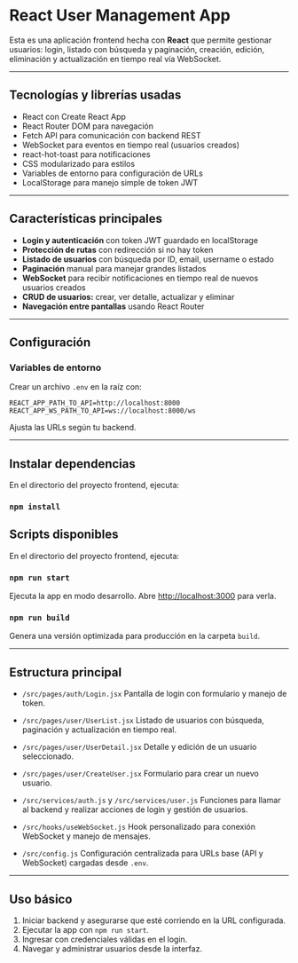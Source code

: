 # React User Management App

Esta es una aplicación frontend hecha con **React** que permite gestionar usuarios: login, listado con búsqueda y paginación, creación, edición, eliminación y actualización en tiempo real vía WebSocket.

---

## Tecnologías y librerías usadas

* React con Create React App
* React Router DOM para navegación
* Fetch API para comunicación con backend REST
* WebSocket para eventos en tiempo real (usuarios creados)
* react-hot-toast para notificaciones
* CSS modularizado para estilos
* Variables de entorno para configuración de URLs
* LocalStorage para manejo simple de token JWT

---

## Características principales

* **Login y autenticación** con token JWT guardado en localStorage
* **Protección de rutas** con redirección si no hay token
* **Listado de usuarios** con búsqueda por ID, email, username o estado
* **Paginación** manual para manejar grandes listados
* **WebSocket** para recibir notificaciones en tiempo real de nuevos usuarios creados
* **CRUD de usuarios:** crear, ver detalle, actualizar y eliminar
* **Navegación entre pantallas** usando React Router

---

## Configuración

### Variables de entorno

Crear un archivo `.env` en la raíz con:

```
REACT_APP_PATH_TO_API=http://localhost:8000
REACT_APP_WS_PATH_TO_API=ws://localhost:8000/ws
```

Ajusta las URLs según tu backend.

---
## Instalar dependencias
En el directorio del proyecto frontend, ejecuta:

### `npm install`

## Scripts disponibles

En el directorio del proyecto frontend, ejecuta:

### `npm run start`

Ejecuta la app en modo desarrollo.
Abre [http://localhost:3000](http://localhost:3000) para verla.

### `npm run build`

Genera una versión optimizada para producción en la carpeta `build`.

---

## Estructura principal

* `/src/pages/auth/Login.jsx`
  Pantalla de login con formulario y manejo de token.

* `/src/pages/user/UserList.jsx`
  Listado de usuarios con búsqueda, paginación y actualización en tiempo real.

* `/src/pages/user/UserDetail.jsx`
  Detalle y edición de un usuario seleccionado.

* `/src/pages/user/CreateUser.jsx`
  Formulario para crear un nuevo usuario.

* `/src/services/auth.js` y `/src/services/user.js`
  Funciones para llamar al backend y realizar acciones de login y gestión de usuarios.

* `/src/hooks/useWebSocket.js`
  Hook personalizado para conexión WebSocket y manejo de mensajes.

* `/src/config.js`
  Configuración centralizada para URLs base (API y WebSocket) cargadas desde `.env`.

---

## Uso básico

1. Iniciar backend y asegurarse que esté corriendo en la URL configurada.
2. Ejecutar la app con `npm run start`.
3. Ingresar con credenciales válidas en el login.
4. Navegar y administrar usuarios desde la interfaz.
